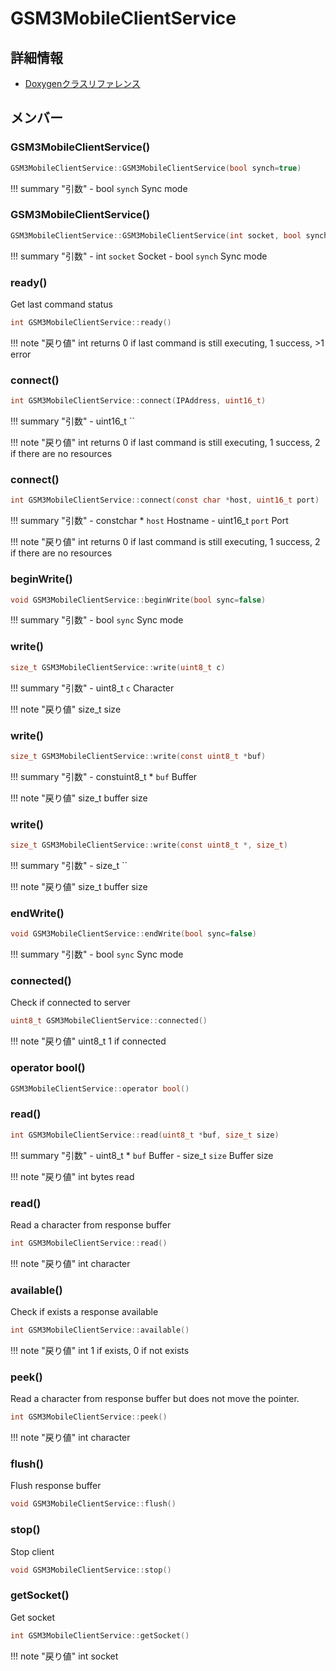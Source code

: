 # GSM3MobileClientService



## 詳細情報

- [Doxygenクラスリファレンス](https://lang-ship.com/reference/Arduino/latest/class_g_s_m3_mobile_client_service.html)

## メンバー

### GSM3MobileClientService()



```c
GSM3MobileClientService::GSM3MobileClientService(bool synch=true)
```

!!! summary "引数"
	- bool `synch` Sync mode 



### GSM3MobileClientService()



```c
GSM3MobileClientService::GSM3MobileClientService(int socket, bool synch)
```

!!! summary "引数"
	- int `socket` Socket 
	- bool `synch` Sync mode 



### ready()


Get last command status 

```c
int GSM3MobileClientService::ready()
```

!!! note "戻り値"
	int returns 0 if last command is still executing, 1 success, >1 error 



### connect()



```c
int GSM3MobileClientService::connect(IPAddress, uint16_t)
```

!!! summary "引数"
	- uint16_t `` 

!!! note "戻り値"
	int returns 0 if last command is still executing, 1 success, 2 if there are no resources 



### connect()



```c
int GSM3MobileClientService::connect(const char *host, uint16_t port)
```

!!! summary "引数"
	- constchar * `host` Hostname 
	- uint16_t `port` Port 

!!! note "戻り値"
	int returns 0 if last command is still executing, 1 success, 2 if there are no resources 



### beginWrite()



```c
void GSM3MobileClientService::beginWrite(bool sync=false)
```

!!! summary "引数"
	- bool `sync` Sync mode 



### write()



```c
size_t GSM3MobileClientService::write(uint8_t c)
```

!!! summary "引数"
	- uint8_t `c` Character 

!!! note "戻り値"
	size_t size 



### write()



```c
size_t GSM3MobileClientService::write(const uint8_t *buf)
```

!!! summary "引数"
	- constuint8_t * `buf` Buffer 

!!! note "戻り値"
	size_t buffer size 



### write()



```c
size_t GSM3MobileClientService::write(const uint8_t *, size_t)
```

!!! summary "引数"
	- size_t `` 

!!! note "戻り値"
	size_t buffer size 



### endWrite()



```c
void GSM3MobileClientService::endWrite(bool sync=false)
```

!!! summary "引数"
	- bool `sync` Sync mode 



### connected()


Check if connected to server 

```c
uint8_t GSM3MobileClientService::connected()
```

!!! note "戻り値"
	uint8_t 1 if connected 



### operator bool()



```c
GSM3MobileClientService::operator bool()
```



### read()



```c
int GSM3MobileClientService::read(uint8_t *buf, size_t size)
```

!!! summary "引数"
	- uint8_t * `buf` Buffer
	- size_t `size` Buffer size 

!!! note "戻り値"
	int bytes read 



### read()


Read a character from response buffer 

```c
int GSM3MobileClientService::read()
```

!!! note "戻り値"
	int character 



### available()


Check if exists a response available 

```c
int GSM3MobileClientService::available()
```

!!! note "戻り値"
	int 1 if exists, 0 if not exists 



### peek()


Read a character from response buffer but does not move the pointer. 

```c
int GSM3MobileClientService::peek()
```

!!! note "戻り値"
	int character 



### flush()


Flush response buffer 
```c
void GSM3MobileClientService::flush()
```



### stop()


Stop client 
```c
void GSM3MobileClientService::stop()
```



### getSocket()


Get socket 

```c
int GSM3MobileClientService::getSocket()
```

!!! note "戻り値"
	int socket 



